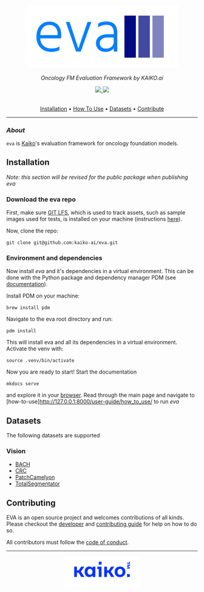<div align="center">

<img src="./docs/images/eva-logo.png" width="400">

<br />

_Oncology FM Evaluation Framework by KAIKO.ai_


<a href="https://www.python.org/">
  <img src="https://img.shields.io/badge/-Python_3.11-blue?logo=python&logoColor=white" />
</a>
<a href="https://www.apache.org/licenses/LICENSE-2.0">
  <img src="https://img.shields.io/badge/License-Apache%202.0-blue.svg" />
</a>

<br />
<br />

<p align="center">
  <a href="#installation">Installation</a> •
  <a href="#how-to-use">How To Use</a> •
  <a href="#datasets">Datasets</a> •
  <a href="#contributing">Contribute</a>
</p>

</div>

---

### _About_

`eva` is [Kaiko](https://kaiko.ai/)'s evaluation framework for oncology foundation models.

## Installation

*Note: this section will be revised for the public package when publishing eva*


### Download the eva repo

First, make sure [GIT LFS](https://git-lfs.com/), which is used to track assets, 
such as sample images used for tests, is installed on your machine (instructions [here](https://docs.github.com/en/repositories/working-with-files/managing-large-files/installing-git-large-file-storage)).

Now, clone the repo:
```
git clone git@github.com:kaiko-ai/eva.git
```

### Environment and dependencies

Now install *eva* and it's dependencies in a virtual environment. This can be done with the Python 
package and dependency manager PDM (see [documentation](https://pdm-project.org/latest/)).

Install PDM on your machine:
```
brew install pdm
```
Navigate to the eva root directory and run:
```
pdm install
```
This will install eva and all its dependencies in a virtual environment. Activate the venv with:
```
source .venv/bin/activate
```
Now you are ready to start! Start the documentation
```
mkdocs serve
```
and explore it in your [browser](http://127.0.0.1:8000/). Read through the main page and navigate
to [how-to-use]http://127.0.0.1:8000/user-guide/how_to_use/ to run *eva*

## Datasets

The following datasets are supported

### Vision
- [BACH](./docs/datasets/bach.md)
- [CRC](./docs/datasets/crc.md)
- [PatchCamelyon](./docs/datasets/patch_camelyon.md)
- [TotalSegmentator](./docs/datasets/total_segmentator.md)

## Contributing

EVA is an open source project and welcomes contributions of all kinds. Please checkout the [developer](./docs/DEVELOPER_GUIDE.md) and [contributing guide](./docs/CONTRIBUTING.md) for help on how to do so.

All contributors must follow the [code of conduct](./docs/CODE_OF_CONDUCT.md).

---
<div align="center">
  <img src="./docs/images/kaiko-logo.png" width="200">
</div>
